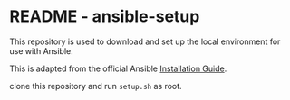 # README - ansible-setup

This repository is used to download and set up the local environment for use
with Ansible.

This is adapted from the official Ansible [Installation Guide](https://docs.ansible.com/ansible/latest/installation_guide/intro_installation.html).

clone this repository and run `setup.sh` as root.


